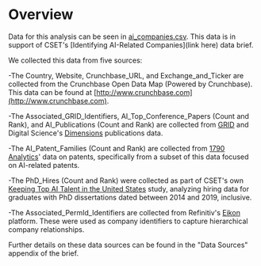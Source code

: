 # Overview

Data for this analysis can be seen in [ai_companies.csv](ai_companies.csv).
This data is in support of CSET's [Identifying AI-Related Companies](link here) data brief.

We collected this data from five sources:

-The Country, Website, Crunchbase_URL, and Exchange_and_Ticker are collected from
the Crunchbase Open Data Map (Powered by Crunchbase). This data can be found at
[http://www.crunchbase.com](http://www.crunchbase.com).

-The Associated_GRID_Identifiers, AI_Top_Conference_Papers (Count and Rank), and
AI_Publications (Count and Rank) are collected from [GRID](https://grid.ac) and
Digital Science's [Dimensions](https://www.digital-science.com/products/dimensions/)
publications data.

-The AI_Patent_Families (Count and Rank) are collected from [1790 Analytics](https://1790analytics.com/)'
data on patents, specifically from a subset of this data focused on AI-related patents.

-The PhD_Hires (Count and Rank) were collected as part of CSET's own [Keeping Top
AI Talent in the United States](https://cset.georgetown.edu/wp-content/uploads/Keeping-Top-AI-Talent-in-the-United-States.pdf)
 study, analyzing hiring data for graduates with PhD dissertations
dated between 2014 and 2019, inclusive.

-The Associated_PermId_Identifiers are collected from Refinitiv's [Eikon](https://www.refinitiv.com/en/products/eikon-trading-software)
platform. These were used as company identifiers to capture hierarchical company relationships.

Further details on these data sources can be found in the "Data Sources" appendix
of the brief.
